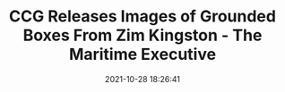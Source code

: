 ---
"title": "CCG Releases Images of Grounded Boxes From Zim Kingston - The Maritime Executive"
"date": "2021-10-28 18:26:41"
"feed_name": "GOOGLENEWSMINING"
"feed_website": "https://news.google.com/search?q=mining%2Bincident&hl=en-US&gl=US&ceid=US:en"
"feed_rss": "https://news.google.com/rss/search?q=mining%2Bincident&hl=en-US&gl=US&ceid=US:en"
"link": "https://www.maritime-executive.com/article/ccg-releases-images-of-grounded-boxes-from-zim-kingston"
"source": "{'href': 'https://www.maritime-executive.com', 'title': 'The Maritime Executive'}"
"file": "_posts/2021-1-1-8401b73a486b443cbe58ddc578611b694f0eeeb1.md"
"accident": "0"
"drilling": "0"
"dead": "0"
"injured": "0"
"arrested": "0"
"place": "unknown place"
"where": "unknown site"
"causes": "unknown"
"place_uri": "unknown place"
---